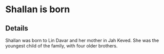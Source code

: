 # Shallan is born


## Details
Shallan was born to Lin Davar and her mother in Jah Keved. She was the youngest child of the family, with four older brothers.
